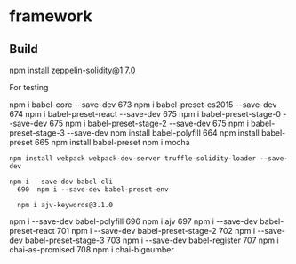 # framework

## Build
npm install zeppelin-solidity@1.7.0

For testing

npm i babel-core --save-dev
  673  npm i babel-preset-es2015 --save-dev
  674  npm i babel-preset-react --save-dev
  675  npm i babel-preset-stage-0 --save-dev
  675  npm i babel-preset-stage-2 --save-dev
  675  npm i babel-preset-stage-3 --save-dev
  npm install babel-polyfill
    664  npm install babel-preset
    665  npm install babel-preset
    npm i mocha
    
    npm install webpack webpack-dev-server truffle-solidity-loader --save-dev
    
    npm i --save-dev babel-cli
      690  npm i --save-dev babel-preset-env
      
      npm i ajv-keywords@3.1.0
  
  npm i --save-dev babel-polyfill
    696  npm i ajv
    697  npm i --save-dev babel-preset-react
    701  npm i --save-dev babel-preset-stage-2
    702  npm i --save-dev babel-preset-stage-3
    703  npm i --save-dev babel-register
    707  npm i chai-as-promised
    708  npm i chai-bignumber
  